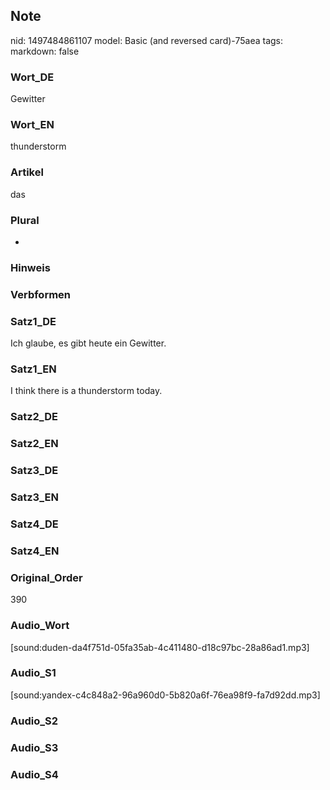 ## Note
nid: 1497484861107
model: Basic (and reversed card)-75aea
tags: 
markdown: false

### Wort_DE
Gewitter

### Wort_EN
thunderstorm

### Artikel
das

### Plural
-

### Hinweis


### Verbformen


### Satz1_DE
Ich glaube, es gibt heute ein Gewitter.

### Satz1_EN
I think there is a thunderstorm today.

### Satz2_DE


### Satz2_EN


### Satz3_DE


### Satz3_EN


### Satz4_DE


### Satz4_EN


### Original_Order
390

### Audio_Wort
[sound:duden-da4f751d-05fa35ab-4c411480-d18c97bc-28a86ad1.mp3]

### Audio_S1
[sound:yandex-c4c848a2-96a960d0-5b820a6f-76ea98f9-fa7d92dd.mp3]

### Audio_S2


### Audio_S3


### Audio_S4

